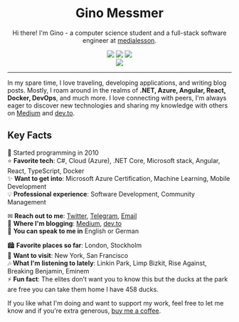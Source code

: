 
<h1 align="center">Gino Messmer</h1>
<p align="center">Hi there! I'm Gino - a computer science student and a full-stack software engineer at <a href="https://www.media-lesson.com/">medialesson</a>.</p>
<p align="center">
  <img src="https://ginomessmer-readme.azurewebsites.net/api/shields/hits?code=kcGyVPt0yNREOnxuOv0/2paiVOKfzw/gc/aJT6mD6mT3RLb83yGa4Q=="> 
  <img src="https://ginomessmer-readme.azurewebsites.net/api/shields/spotify?code=smRZzYwuRc5H7lREw3y2R0JpO6apSeVMtk0C3P4CaQSdwuJV9wEf8Q==">
  <img src="https://ginomessmer-readme.azurewebsites.net/api/shields/steam?code=Uu6ZQfztX4YBoeFXwRaERFlcBGybV9kdtrAet5pObTrdFakmqigbsw==">
  <br>
  <img src="https://github.com/ginomessmer/ginomessmer/workflows/.NET%20Core/badge.svg">
</p>

---

In my spare time, I love traveling, developing applications, and writing blog posts. Mostly, I roam around in the realms of **.NET, Azure, Angular, React, Docker, DevOps**, and much more. I love connecting with peers, I'm always eager to discover new technologies and sharing my knowledge with others on [Medium](https://medium.com/@ginomessmer) and [dev.to](https://dev.to/ginomessmer).

## Key Facts
💫 Started programming in 2010  
⭐ **Favorite tech**: C#, Cloud (Azure), .NET Core, Microsoft stack, Angular, React, TypeScript, Docker  
✨ **Want to get into**: Microsoft Azure Certification, Machine Learning, Mobile Development  
💡 **Professional experience**: Software Development, Community Management

✉ **Reach out to me**: [Twitter](https://twitter.com/ginomessmer), [Telegram](https://t.me/ginomessmer), [Email](mailto:gino@messmerized.de)  
📝 **Where I'm blogging**: [Medium](https://medium.com/@ginomessmer), [dev.to](https://dev.to/ginomessmer)  
🍻 **You can speak to me in** English or German

🏙 **Favorite places so far**: London, Stockholm  
🌆 **Want to visit**: New York, San Francisco  
🎶 **What I'm listening to lately**: Linkin Park, Limp Bizkit, Rise Against, Breaking Benjamin, Eminem  
⚡ **Fun fact**: The elites don’t want you to know this but the ducks at the park are free you can take them home I have 458 ducks.

If you like what I'm doing and want to support my work, feel free to let me know and if you're extra generous, [buy me a coffee](https://www.buymeacoffee.com/ginomessmer).


<!--
**ginomessmer/ginomessmer** is a ✨ _special_ ✨ repository because its `README.md` (this file) appears on your GitHub profile.

Here are some ideas to get you started:

- 🔭 I’m currently working on ...
- 🌱 I’m currently learning ...
- 👯 I’m looking to collaborate on ...
- 🤔 I’m looking for help with ...
- 💬 Ask me about ...
- 📫 How to reach me: ...
- 😄 Pronouns: ...
- ⚡ Fun fact: ...
-->
